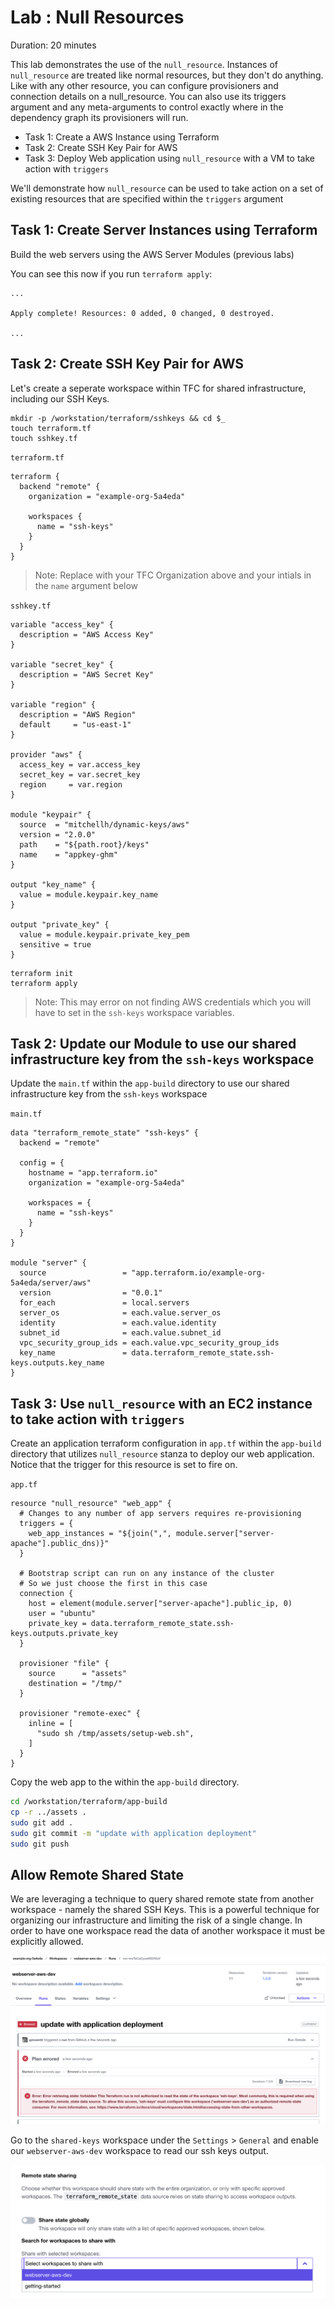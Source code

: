 # Lab : Null Resources

Duration: 20 minutes

This lab demonstrates the use of the `null_resource`. Instances of `null_resource` are treated like normal resources, but they don't do anything. Like with any other resource, you can configure provisioners and connection details on a null_resource. You can also use its triggers argument and any meta-arguments to control exactly where in the dependency graph its provisioners will run.

- Task 1: Create a AWS Instance using Terraform
- Task 2: Create SSH Key Pair for AWS
- Task 3: Deploy Web application using `null_resource` with a VM to take action with `triggers`

We'll demonstrate how `null_resource` can be used to take action on a set of existing resources that are specified within the `triggers` argument

## Task 1: Create Server Instances using Terraform

Build the web servers using the AWS Server Modules (previous labs)

You can see this now if you run `terraform apply`:

```text
...

Apply complete! Resources: 0 added, 0 changed, 0 destroyed.

...
```

## Task 2: Create SSH Key Pair for AWS

Let's create a seperate workspace within TFC for shared infrastructure, including our SSH Keys.

```shell
mkdir -p /workstation/terraform/sshkeys && cd $_
touch terraform.tf
touch sshkey.tf
```

`terraform.tf`

```hcl
terraform {
  backend "remote" {
    organization = "example-org-5a4eda"

    workspaces {
      name = "ssh-keys"
    }
  }
}
```

> Note: Replace with your TFC Organization above and your intials in the `name` argument below

`sshkey.tf`

```hcl
variable "access_key" {
  description = "AWS Access Key"
}

variable "secret_key" {
  description = "AWS Secret Key"
}

variable "region" {
  description = "AWS Region"
  default     = "us-east-1"
}

provider "aws" {
  access_key = var.access_key
  secret_key = var.secret_key
  region     = var.region
}

module "keypair" {
  source  = "mitchellh/dynamic-keys/aws"
  version = "2.0.0"
  path    = "${path.root}/keys"
  name    = "appkey-ghm"
}

output "key_name" {
  value = module.keypair.key_name
}

output "private_key" {
  value = module.keypair.private_key_pem
  sensitive = true
}
```

```shell
terraform init
terraform apply
```

> Note: This may error on not finding AWS credentials which you will have to set in the `ssh-keys` workspace variables.

## Task 2: Update our Module to use our shared infrastructure key from the `ssh-keys` workspace

Update the `main.tf` within the `app-build` directory to use our shared infrastructure key from the `ssh-keys` workspace

`main.tf`

```hcl
data "terraform_remote_state" "ssh-keys" {
  backend = "remote"

  config = {
    hostname = "app.terraform.io"
    organization = "example-org-5a4eda"

    workspaces = {
      name = "ssh-keys"
    }
  }
}

module "server" {
  source                 = "app.terraform.io/example-org-5a4eda/server/aws"
  version                = "0.0.1"
  for_each               = local.servers
  server_os              = each.value.server_os
  identity               = each.value.identity
  subnet_id              = each.value.subnet_id
  vpc_security_group_ids = each.value.vpc_security_group_ids
  key_name               = data.terraform_remote_state.ssh-keys.outputs.key_name
}
```

## Task 3: Use `null_resource` with an EC2 instance to take action with `triggers`

Create an application terraform configuration in `app.tf` within the `app-build` directory that utilizes `null_resource` stanza to deploy our web application. Notice that the trigger for this resource is set to fire on.

`app.tf`

```hcl
resource "null_resource" "web_app" {
  # Changes to any number of app servers requires re-provisioning
  triggers = {
    web_app_instances = "${join(",", module.server["server-apache"].public_dns)}"
  }

  # Bootstrap script can run on any instance of the cluster
  # So we just choose the first in this case
  connection {
    host = element(module.server["server-apache"].public_ip, 0)
    user = "ubuntu"
    private_key = data.terraform_remote_state.ssh-keys.outputs.private_key
  }

  provisioner "file" {
    source      = "assets"
    destination = "/tmp/"
  }

  provisioner "remote-exec" {
    inline = [
      "sudo sh /tmp/assets/setup-web.sh",
    ]
  }
}
```

Copy the web app to the within the `app-build` directory.

```bash
cd /workstation/terraform/app-build
cp -r ../assets .
sudo git add .
sudo git commit -m "update with application deployment"
sudo git push
```

## Allow Remote Shared State

We are leveraging a technique to query shared remote state from another workspace - namely the shared SSH Keys.  This is a powerful technique for organizing our infrastructure and limiting the risk of a single change.  In order to have one workspace read the data of another workspace it must be explicitly allowed.

![Shared State Not Allowed](img/remote_state_disallowed.png)


Go to the `shared-keys` workspace under the `Settings` > `General` and enable our `webserver-aws-dev` workspace to read our ssh keys output.

![Shared State Allowed](img/remote_state_allowed.png)